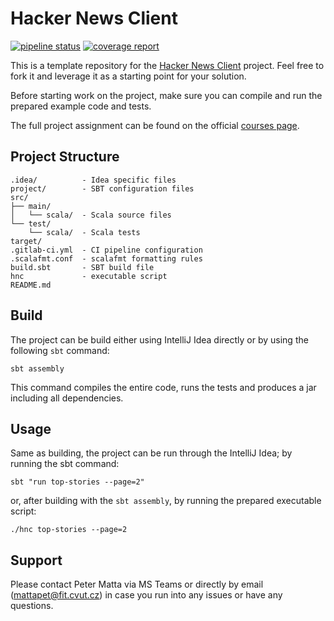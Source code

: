 # Hacker News Client

[![pipeline status](https://gitlab.fit.cvut.cz/BI-OOP/B201/hackernewsclient/badges/master/pipeline.svg)](https://gitlab.fit.cvut.cz/BI-OOP/B201/hackernewsclient/commits/master)
[![coverage report](https://gitlab.fit.cvut.cz/BI-OOP/B201/hackernewsclient/badges/master/coverage.svg)](https://gitlab.fit.cvut.cz/BI-OOP/B201/hackernewsclient/commits/master)

This is a template repository for the [Hacker News Client](https://courses.fit.cvut.cz/BI-OOP/projects/hackernews-cli.html) project. Feel free to fork it and leverage it as a starting point for your solution.

Before starting work on the project, make sure you can compile and run the prepared example code and tests.

The full project assignment can be found on the official [courses page](https://courses.fit.cvut.cz/BI-OOP/projects/hackernews-cli.html).

## Project Structure

```
.idea/          - Idea specific files
project/        - SBT configuration files
src/
├── main/
│   └── scala/  - Scala source files
└── test/
    └── scala/  - Scala tests
target/
.gitlab-ci.yml  - CI pipeline configuration
.scalafmt.conf  - scalafmt formatting rules
build.sbt       - SBT build file
hnc             - executable script
README.md      
```

## Build

The project can be build either using IntelliJ Idea directly or by using the following `sbt` command:

```
sbt assembly
```

This command compiles the entire code, runs the tests and produces a jar including all dependencies.

## Usage

Same as building, the project can be run through the IntelliJ Idea; by running the sbt command:

```
sbt "run top-stories --page=2"
```

or, after building with the `sbt assembly`, by running the prepared executable script:

```
./hnc top-stories --page=2
```

## Support

Please contact Peter Matta via MS Teams or directly by email ([mattapet@fit.cvut.cz](mailto:mattapet.fit.cvut.cz)) in case you run into any issues or have any questions.